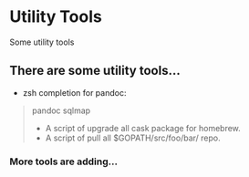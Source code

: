 # Utility Tools
Some utility tools

## There are some utility tools...
- zsh completion for pandoc:
> pandoc
> sqlmap
> - A script of upgrade all cask package for homebrew.
> - A script of pull all $GOPATH/src/foo/bar/ repo.

### More tools are adding...
